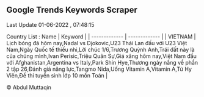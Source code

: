 

## Google Trends Keywords Scraper 
 
Last Update 01-06-2022 , 07:48:15

Country List :
 Name  | Keyword |
| ------------- | ------------- |
| VIETNAM | Lịch bóng đá hôm nay,Nadal vs Djokovic,U23 Thái Lan đấu với U23 Việt Nam,Ngày Quốc tế thiếu nhi,Lời chúc 1/6,Trương Quỳnh Anh,Trái đất này là của chúng mình,Ivan Perisic,Triệu Quân Sự,Giá xăng hôm nay,Việt Nam đấu với Afghanistan,Argentina vs Italy,Park Shin Hye,Thương ngày nắng về phần 2 tập 26,Đánh giá năng lực,Tangmo Nida,Uống Vitamin A,Vitamin A,Từ Hy Viên,Đề thi tuyển sinh lớp 10 môn Toán |



© Abdul Muttaqin 
